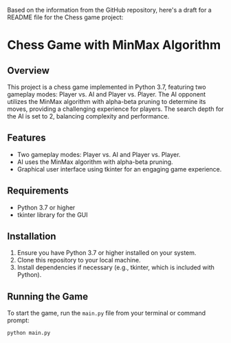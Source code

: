 Based on the information from the GitHub repository, here's a draft for a README file for the Chess game project:

# Chess Game with MinMax Algorithm

## Overview

This project is a chess game implemented in Python 3.7, featuring two gameplay modes: Player vs. AI and Player vs. Player. The AI opponent utilizes the MinMax algorithm with alpha-beta pruning to determine its moves, providing a challenging experience for players. The search depth for the AI is set to 2, balancing complexity and performance.

## Features

- Two gameplay modes: Player vs. AI and Player vs. Player.
- AI uses the MinMax algorithm with alpha-beta pruning.
- Graphical user interface using tkinter for an engaging game experience.

## Requirements

- Python 3.7 or higher
- tkinter library for the GUI

## Installation

1. Ensure you have Python 3.7 or higher installed on your system.
2. Clone this repository to your local machine.
3. Install dependencies if necessary (e.g., tkinter, which is included with Python).

## Running the Game

To start the game, run the `main.py` file from your terminal or command prompt:

```bash
python main.py
```

